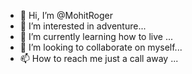 - 👋 Hi, I’m @MohitRoger
- 👀 I’m interested in adventure...
- 🌱 I’m currently learning how to live  ...
- 💞️ I’m looking to collaborate on myself...
- 📫 How to reach me just a call away ...

<!---
MohitRoger/MohitRoger is a ✨ special ✨ repository because its `README.md` (this file) appears on your GitHub profile.
You can click the Preview link to take a look at your changes.
--->
